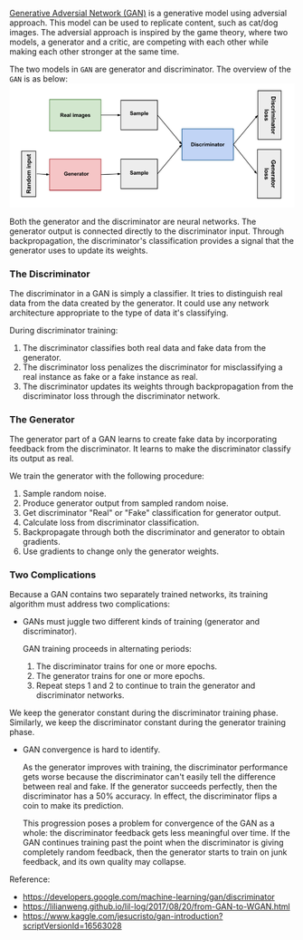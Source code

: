 [Generative Adversial Network (GAN)](https://arxiv.org/pdf/1406.2661.pdf) is a generative model using adversial approach. This model can be used to replicate content, such as cat/dog images. The adversial approach is inspired by the game theory, where two models, a generator and a critic, are competing with each other while making each other stronger at the same time.

The two models in `GAN` are generator and discriminator. The overview of the `GAN` is as below:
![overview](https://github.com/JYL123/Notes/blob/master/gan_overview.png)

Both the generator and the discriminator are neural networks. The generator output is connected directly to the discriminator input. Through backpropagation, the discriminator's classification provides a signal that the generator uses to update its weights.

### The Discriminator

The discriminator in a GAN is simply a classifier. It tries to distinguish real data from the data created by the generator. It could use any network architecture appropriate to the type of data it's classifying.

During discriminator training:
1. The discriminator classifies both real data and fake data from the generator.
2. The discriminator loss penalizes the discriminator for misclassifying a real instance as fake or a fake instance as real.
3. The discriminator updates its weights through backpropagation from the discriminator loss through the discriminator network.

### The Generator

The generator part of a GAN learns to create fake data by incorporating feedback from the discriminator. It learns to make the discriminator classify its output as real.

We train the generator with the following procedure:
1. Sample random noise.
2. Produce generator output from sampled random noise.
3. Get discriminator "Real" or "Fake" classification for generator output.
4. Calculate loss from discriminator classification.
5. Backpropagate through both the discriminator and generator to obtain gradients.
6. Use gradients to change only the generator weights.

### Two Complications

Because a GAN contains two separately trained networks, its training algorithm must address two complications:

* GANs must juggle two different kinds of training (generator and discriminator).
  
  GAN training proceeds in alternating periods:
  1. The discriminator trains for one or more epochs.
  2. The generator trains for one or more epochs.
  3. Repeat steps 1 and 2 to continue to train the generator and discriminator networks.
  
 We keep the generator constant during the discriminator training phase. Similarly, we keep the discriminator constant during the generator training phase. 
 
* GAN convergence is hard to identify.
  
  As the generator improves with training, the discriminator performance gets worse because the discriminator can't easily tell the difference between real and       fake. If the generator succeeds perfectly, then the discriminator has a 50% accuracy. In effect, the discriminator flips a coin to make its prediction.

  This progression poses a problem for convergence of the GAN as a whole: the discriminator feedback gets less meaningful over time. If the GAN continues training     past the point when the discriminator is giving completely random feedback, then the generator starts to train on junk feedback, and its own quality may collapse.

Reference:
* https://developers.google.com/machine-learning/gan/discriminator
* https://lilianweng.github.io/lil-log/2017/08/20/from-GAN-to-WGAN.html
* https://www.kaggle.com/jesucristo/gan-introduction?scriptVersionId=16563028



